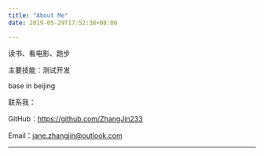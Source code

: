 ```yaml
---
title: "About Me"
date: 2019-05-29T17:52:38+08:00

---
```

读书、看电影、跑步



主要技能：测试开发

base in beijing

联系我：

GitHub：https://github.com/ZhangJin233

Email：jane.zhangjin@outlook.com

----------------------------




